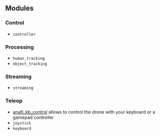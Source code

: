 
## Modules

### Control

  + `controller`
  
### Processing

  + `human_tracking`
  + `object_tracking`

### Streaming

  + `streaming`

### Teleop

  + [anafi_kb_control][kb_control] allows to control the drone with your keyboard or a gamepad controller
  + `joystick`
  + `keyboard`


[kb_control]: https://github.com/espetro/AnafiOlympeKBController
